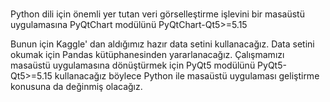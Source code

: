 #
Python dili için önemli yer tutan veri görselleştirme 
işlevini bir masaüstü uygulamasına PyQtChart modülünü 
PyQtChart-Qt5>=5.15

Bunun için Kaggle' dan aldığımız hazır data setini kullanacağız. 
Data setini okumak için Pandas kütüphanesinden yararlanacağız. 
Çalışmamızı masaüstü uygulamasına dönüştürmek için PyQt5 modülünü 
PyQt5-Qt5>=5.15
kullanacağız böylece Python ile masaüstü uygulaması geliştirme konusuna da değinmiş olacağız.
